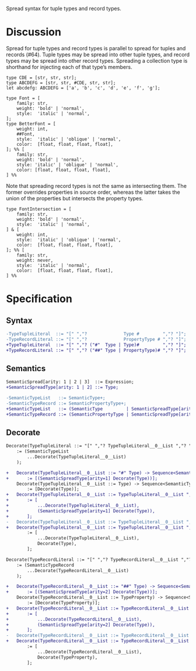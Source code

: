 Spread syntax for tuple types and record types.

# Discussion
Spread for tuple types and record types is parallel to spread for tuples and records (#64). Tuple types may be spread into other tuple types, and record types may be spread into other record types. Spreading a collection type is shorthand for injecting each of that type’s members.
```cp
type CDE = [str, str, str];
type ABCDEFG = [str, str, #CDE, str, str];
let abcdefg: ABCDEFG = ['a', 'b', 'c', 'd', 'e', 'f', 'g'];
```
```cp
type Font = [
	family: str,
	weight: 'bold' | 'normal',
	style:  'italic' | 'normal',
];
type BetterFont = [
	weight: int,
	##Font,
	style:  'italic' | 'oblique' | 'normal',
	color:  [float, float, float, float],
]; %% [
	family: str,
	weight: 'bold' | 'normal',
	style: 'italic' | 'oblique' | 'normal',
	color: [float, float, float, float],
] %%
```

Note that spreading record types is not the same as intersecting them. The former overrides properties in source order, whereas the latter takes the union of the properties but intersects the property types.
```cp
type FontIntersection = [
	family: str,
	weight: 'bold' | 'normal',
	style:  'italic' | 'normal',
] & [
	weight: int,
	style:  'italic' | 'oblique' | 'normal',
	color:  [float, float, float, float],
]; %% [
	family: str,
	weight: never,
	style:  'italic' | 'normal',
	color:  [float, float, float, float],
] %%
```

# Specification

## Syntax
```diff
-TypeTupleLiteral  ::= "[" ","?              Type #         ","? "]";
-TypeRecordLiteral ::= "[" ","?              PropertyType # ","? "]";
+TypeTupleLiteral  ::= "[" ","? ("#"  Type | Type)#         ","? "]";
+TypeRecordLiteral ::= "[" ","? ("##" Type | PropertyType)# ","? "]";
```

## Semantics
```diff
SemanticSpread[arity: 1 | 2 | 3]  ::= Expression;
+SemanticSpreadType[arity: 1 | 2] ::= Type;

-SemanticTypeList   ::= SemanticType+;
-SemanticTypeRecord ::= SemanticPropertyType+;
+SemanticTypeList   ::= (SemanticType         | SemanticSpreadType[arity: 1])+;
+SemanticTypeRecord ::= (SemanticPropertyType | SemanticSpreadType[arity: 2])+;
```

## Decorate
```diff
Decorate(TypeTupleLiteral ::= "[" ","? TypeTupleLiteral__0__List ","? "]") -> SemanticTypeList
	:= (SemanticTypeList
		...Decorate(TypeTupleLiteral__0__List)
	);

+	Decorate(TypeTupleLiteral__0__List ::= "#" Type) -> Sequence<SemanticSpreadType>
+		:= [(SemanticSpreadType[arity=1] Decorate(Type))];
	Decorate(TypeTupleLiteral__0__List ::= Type) -> Sequence<SemanticType>
		:= [Decorate(Type)];
+	Decorate(TypeTupleLiteral__0__List ::= TypeTupleLiteral__0__List "," "#" Type) -> Sequence<SemanticType | SemanticSpreadType>
+		:= [
+			...Decorate(TypeTupleLiteral__0__List),
+			(SemanticSpreadType[arity=1] Decorate(Type)),
+		];
-	Decorate(TypeTupleLiteral__0__List ::= TypeTupleLiteral__0__List "," Type) -> Sequence<SemanticType>
+	Decorate(TypeTupleLiteral__0__List ::= TypeTupleLiteral__0__List "," Type) -> Sequence<SemanticType | SemanticSpreadType>
		:= [
			...Decorate(TypeTupleLiteral__0__List),
			Decorate(Type),
		];

Decorate(TypeRecordLiteral ::= "[" ","? TypeRecordLiteral__0__List ","? "]") -> SemanticTypeRecord
	:= (SemanticTypeRecord
		...Decorate(TypeRecordLiteral__0__List)
	);

+	Decorate(TypeRecordLiteral__0__List ::= "##" Type) -> Sequence<SemanticSpreadType>
+		:= [(SemanticSpreadType[arity=2] Decorate(Type))];
	Decorate(TypeRecordLiteral__0__List ::= TypeProperty) -> Sequence<SemanticTypeProperty>
		:= [Decorate(TypeProperty)];
+	Decorate(TypeRecordLiteral__0__List ::= TypeRecordLiteral__0__List "," "##" Type) -> Sequence<SemanticTypeProperty | SemanticSpreadType>
+		:= [
+			...Decorate(TypeRecordLiteral__0__List),
+			(SemanticSpreadType[arity=2] Decorate(Type)),
+		];
-	Decorate(TypeRecordLiteral__0__List ::= TypeRecordLiteral__0__List "," TypeProperty) -> Sequence<SemanticTypeProperty>
+	Decorate(TypeRecordLiteral__0__List ::= TypeRecordLiteral__0__List "," TypeProperty) -> Sequence<SemanticTypeProperty | SemanticSpreadType>
		:= [
			...Decorate(TypeRecordLiteral__0__List),
			Decorate(TypeProperty),
		];
```
